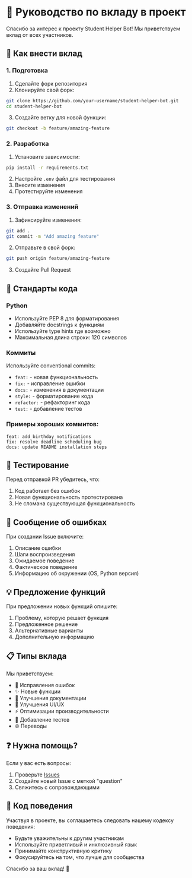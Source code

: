 # 🤝 Руководство по вкладу в проект

Спасибо за интерес к проекту Student Helper Bot! Мы приветствуем вклад от всех участников.

## 🚀 Как внести вклад

### 1. Подготовка

1. Сделайте форк репозитория
2. Клонируйте свой форк:
```bash
git clone https://github.com/your-username/student-helper-bot.git
cd student-helper-bot
```

3. Создайте ветку для новой функции:
```bash
git checkout -b feature/amazing-feature
```

### 2. Разработка

1. Установите зависимости:
```bash
pip install -r requirements.txt
```

2. Настройте `.env` файл для тестирования
3. Внесите изменения
4. Протестируйте изменения

### 3. Отправка изменений

1. Зафиксируйте изменения:
```bash
git add .
git commit -m "Add amazing feature"
```

2. Отправьте в свой форк:
```bash
git push origin feature/amazing-feature
```

3. Создайте Pull Request

## 📝 Стандарты кода

### Python
- Используйте PEP 8 для форматирования
- Добавляйте docstrings к функциям
- Используйте type hints где возможно
- Максимальная длина строки: 120 символов

### Коммиты
Используйте conventional commits:
- `feat:` - новая функциональность
- `fix:` - исправление ошибки
- `docs:` - изменения в документации
- `style:` - форматирование кода
- `refactor:` - рефакторинг кода
- `test:` - добавление тестов

### Примеры хороших коммитов:
```
feat: add birthday notifications
fix: resolve deadline scheduling bug
docs: update README installation steps
```

## 🧪 Тестирование

Перед отправкой PR убедитесь, что:
1. Код работает без ошибок
2. Новая функциональность протестирована
3. Не сломана существующая функциональность

## 🐛 Сообщение об ошибках

При создании Issue включите:
1. Описание ошибки
2. Шаги воспроизведения  
3. Ожидаемое поведение
4. Фактическое поведение
5. Информацию об окружении (OS, Python версия)

## 💡 Предложение функций

При предложении новых функций опишите:
1. Проблему, которую решает функция
2. Предложенное решение
3. Альтернативные варианты
4. Дополнительную информацию

## 📋 Типы вклада

Мы приветствуем:
- 🐛 Исправления ошибок
- ✨ Новые функции
- 📝 Улучшения документации
- 🎨 Улучшения UI/UX
- ⚡ Оптимизации производительности
- 🧪 Добавление тестов
- 🌐 Переводы

## ❓ Нужна помощь?

Если у вас есть вопросы:
1. Проверьте [Issues](https://github.com/your-username/student-helper-bot/issues)
2. Создайте новый Issue с меткой "question"
3. Свяжитесь с сопровождающими

## 📜 Код поведения

Участвуя в проекте, вы соглашаетесь следовать нашему кодексу поведения:
- Будьте уважительны к другим участникам
- Используйте приветливый и инклюзивный язык
- Принимайте конструктивную критику
- Фокусируйтесь на том, что лучше для сообщества

Спасибо за ваш вклад! 🎉 
